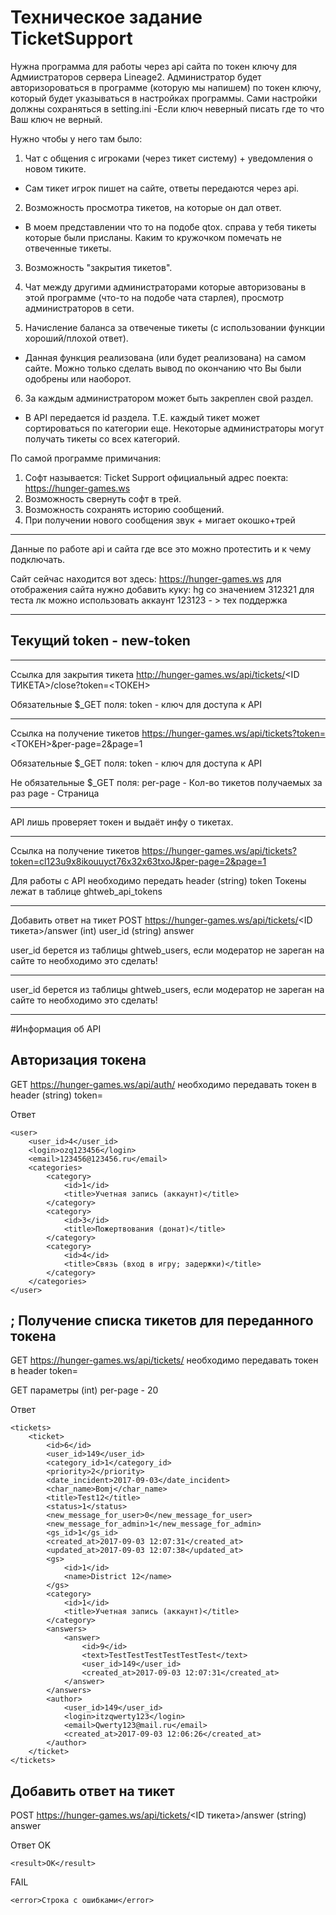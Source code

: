 # Техническое задание TicketSupport

Нужна программа для работы через api сайта по токен ключу для Адмиистраторов сервера Lineage2.
Администратор будет авторизороваться в программе (которую мы напишем) по токен ключу, который будет указываться в настройках программы. Сами настройки должны сохраняться в setting.ini
-Если ключ неверный писать где то что Ваш ключ не верный.

Нужно чтобы у него там было: 
1. Чат с общения с игроками (через тикет систему) + уведомления о новом тиките. 
- Сам тикет игрок пишет на сайте, ответы передаются через api.

2. Возможность просмотра тикетов, на которые он дал ответ. 
- В моем представлении что то на подобе qtox. справа у тебя тикеты которые были присланы.
Каким то кружочком помечать не отвеченные тикеты.

3. Возможность "закрытия тикетов". 
4. Чат между другими администраторами которые авторизованы в этой программе (что-то на подобе чата старлея), просмотр администраторов в сети. 

5. Начисление баланса за отвеченые тикеты (с использовании функции хороший/плохой ответ).
- Данная функция реализована (или будет реализована) на самом сайте. Можно только сделать вывод по окончанию что Вы были одобрены или наоборот.

6. За каждым администратором может быть закреплен свой раздел.
- В API передается id раздела. Т.Е. каждый тикет может сортироваться по категории еще. 
Некоторые администраторы могут получать тикеты со всех категорий.

По самой программе примичания:

1) Софт называется: Ticket Support
официальный адрес поекта: https://hunger-games.ws
2) Возможность свернуть софт в трей.
3) Возможность сохранять историю сообщений.
4) При получении нового сообщения звук + мигает окошко+трей

----------------------------------------------------
Данные по работе api и сайта где все это можно протестить и к чему подключать.

Сайт сейчас находится вот здесь: https://hunger-games.ws
для отображения сайта нужно добавить куку: hg со значением 312321
для теста лк можно использовать аккаунт 123123 - > тех поддержка

----------------------------------------------------------
Текущий token - new-token
----------------------------------------------------------
----------------------------------------------------------
Ссылка для закрытия тикета
http://hunger-games.ws/api/tickets/<ID ТИКЕТА>/close?token=<ТОКЕН>

Обязательные $_GET поля:
token - ключ для доступа к API

----------------------------------------------------------
Ссылка на получение тикетов
https://hunger-games.ws/api/tickets?token=<ТОКЕН>&per-page=2&page=1

Обязательные $_GET поля:
token - ключ для доступа к API

Не обязательные $_GET поля:
per-page - Кол-во тикетов получаемых за раз
page - Страница

----------------------------------------------------------
API лишь проверяет токен и выдаёт инфу о тикетах.

----------------------------------------------------------

Ссылка на получение тикетов
https://hunger-games.ws/api/tickets?token=cl123u9x8ikouuyct76x32x63txoJ&per-page=2&page=1

Для работы с API необходимо передать header
(string) token
Токены лежат в таблице ghtweb_api_tokens

----------------------------------------------------------
Добавить ответ на тикет
POST https://hunger-games.ws/api/tickets/<ID тикета>/answer
(int) user_id
(string) answer

user_id берется из таблицы ghtweb_users, если модератор не зареган на сайте то необходимо это сделать!

----------------------------------------------------------


user_id берется из таблицы ghtweb_users, если модератор не зареган на сайте то необходимо это сделать!

----------------------------------------------------------


#Информация об API

 Авторизация токена
---------------------------------------------------------
GET https://hunger-games.ws/api/auth/
необходимо передавать токен в header
(string) token=<token>

Ответ
```
<user>
	<user_id>4</user_id>
	<login>ozq123456</login>
	<email>123456@123456.ru</email>
	<categories>
		<category>
			<id>1</id>
			<title>Учетная запись (аккаунт)</title>
		</category>
		<category>
			<id>3</id>
			<title>Пожертвования (донат)</title>
		</category>
		<category>
			<id>4</id>
			<title>Связь (вход в игру; задержки)</title>
		</category>
	</categories>
</user>
```

; Получение списка тикетов для переданного токена
---------------------------------------------------------
GET https://hunger-games.ws/api/tickets/
необходимо передавать токен в header
token=<token>

GET параметры
(int) per-page - 20

Ответ
```
<tickets>
	<ticket>
		<id>6</id>
		<user_id>149</user_id>
		<category_id>1</category_id>
		<priority>2</priority>
		<date_incident>2017-09-03</date_incident>
		<char_name>Bomj</char_name>
		<title>Test12</title>
		<status>1</status>
		<new_message_for_user>0</new_message_for_user>
		<new_message_for_admin>1</new_message_for_admin>
		<gs_id>1</gs_id>
		<created_at>2017-09-03 12:07:31</created_at>
		<updated_at>2017-09-03 12:07:38</updated_at>
		<gs>
			<id>1</id>
			<name>District 12</name>
		</gs>
		<category>
			<id>1</id>
			<title>Учетная запись (аккаунт)</title>
		</category>
		<answers>
			<answer>
				<id>9</id>
				<text>TestTestTestTestTestTest</text>
				<user_id>149</user_id>
				<created_at>2017-09-03 12:07:31</created_at>
			</answer>
		</answers>
		<author>
			<user_id>149</user_id>
			<login>itzqwerty123</login>
			<email>Qwerty123@mail.ru</email>
			<created_at>2017-09-03 12:06:26</created_at>
		</author>
	</ticket>
</tickets>
```


 Добавить ответ на тикет
---------------------------------------------------------
POST https://hunger-games.ws/api/tickets/<ID тикета>/answer
(string) answer

Ответ
OK
```
<result>OK</result>
```
FAIL
```
<error>Строка с ошибками</error>
```